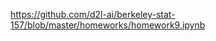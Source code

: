 

<!--
 * @version:
 * @Author:  StevenJokess https://github.com/StevenJokess
 * @Date: 2020-11-08 00:35:28
 * @LastEditors:  StevenJokess https://github.com/StevenJokess
 * @LastEditTime: 2020-11-08 00:35:30
 * @Description:
 * @TODO::
 * @Reference:
-->
https://github.com/d2l-ai/berkeley-stat-157/blob/master/homeworks/homework9.ipynb
